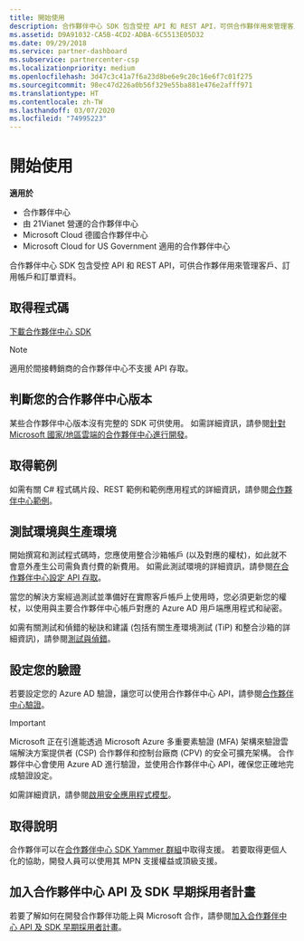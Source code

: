 ```yaml
---
title: 開始使用
description: 合作夥伴中心 SDK 包含受控 API 和 REST API，可供合作夥伴用來管理客戶、訂用帳戶和訂單資料。
ms.assetid: D9A91032-CA5B-4CD2-ADBA-6C5513E05D32
ms.date: 09/29/2018
ms.service: partner-dashboard
ms.subservice: partnercenter-csp
ms.localizationpriority: medium
ms.openlocfilehash: 3d47c3c41a7f6a23d8be6e9c20c16e6f7c01f275
ms.sourcegitcommit: 98ec47d226a0b56f329e55ba881e476e2afff971
ms.translationtype: HT
ms.contentlocale: zh-TW
ms.lasthandoff: 03/07/2020
ms.locfileid: "74995223"
---
```

# <a name="get-started"></a>開始使用

**適用於**

- 合作夥伴中心
- 由 21Vianet 營運的合作夥伴中心
- Microsoft Cloud 德國合作夥伴中心
- Microsoft Cloud for US Government 適用的合作夥伴中心

合作夥伴中心 SDK 包含受控 API 和 REST API，可供合作夥伴用來管理客戶、訂用帳戶和訂單資料。

## <a name="span-idget_the_codespan-idget_the_codespan-idget_the_codeget-the-code"></a><span id="Get_the_code"/><span id="get_the_code"/><span id="GET_THE_CODE"/>取得程式碼

[下載合作夥伴中心 SDK](https://go.microsoft.com/fwlink/p/?LinkId=746681)  

> [!NOTE]  
> 適用於間接轉銷商的合作夥伴中心不支援 API 存取。

## <a name="span-iddetermine_your_version_of_partner_centerspan-iddetermine_your_version_of_partner_centerspan-iddetermine_your_version_of_partner_centerdetermine-your-version-of-partner-center"></a><span id="Determine_your_version_of_Partner_Center"/><span id="determine_your_version_of_partner_center"/><span id="DETERMINE_YOUR_VERSION_OF_PARTNER_CENTER"/>判斷您的合作夥伴中心版本

某些合作夥伴中心版本沒有完整的 SDK 可供使用。 如需詳細資訊，請參閱[針對 Microsoft 國家/地區雲端的合作夥伴中心進行開發](developing-for-partner-center-for-microsoft-national-cloud.md)。

## <a name="span-idget_the_samplesspan-idget_the_samplesspan-idget_the_samplesget-the-samples"></a><span id="Get_the_samples"/><span id="get_the_samples"/><span id="GET_THE_SAMPLES"/>取得範例

如需有關 C# 程式碼片段、REST 範例和範例應用程式的詳細資訊，請參閱[合作夥伴中心範例](partner-center-samples.md)。

## <a name="span-idsdk_test_vs_prodspan-idsdk_test_vs_prodtest-vs-production"></a><span id="sdk_test_vs_prod"/><span id="SDK_TEST_VS_PROD"/>測試環境與生產環境

開始撰寫和測試程式碼時，您應使用整合沙箱帳戶 (以及對應的權杖)，如此就不會意外產生公司需負責付費的新費用。 如需此測試環境的詳細資訊，請參閱[在合作夥伴中心設定 API 存取](set-up-api-access-in-partner-center.md)。

當您的解決方案經過測試並準備好在實際客戶帳戶上使用時，您必須更新您的權杖，以使用與主要合作夥伴中心帳戶對應的 Azure AD 用戶端應用程式和祕密。

如需有關測試和偵錯的秘訣和建議 (包括有關生產環境測試 (TiP) 和整合沙箱的詳細資訊)，請參閱[測試與偵錯](test-and-debug.md)。

## <a name="span-idsdk_config_authspan-idsdk_config_authconfigure-your-authentication"></a><span id="sdk_config_auth"/><span id="SDK_CONFIG_AUTH"/>設定您的驗證

若要設定您的 Azure AD 驗證，讓您可以使用合作夥伴中心 API，請參閱[合作夥伴中心驗證](partner-center-authentication.md)。  

> [!IMPORTANT]
> Microsoft 正在引進能透過 Microsoft Azure 多重要素驗證 (MFA) 架構來驗證雲端解決方案提供者 (CSP) 合作夥伴和控制台廠商 (CPV) 的安全可擴充架構。
合作夥伴中心會使用 Azure AD 進行驗證，並使用合作夥伴中心 API，確保您正確地完成驗證設定。 
> 
> 如需詳細資訊，請參閱[啟用安全應用程式模型](enable-secure-app-model.md)。

## <a name="span-idget_helpspan-idget_helpspan-idget_helpget-help"></a><span id="Get_help"/><span id="get_help"/><span id="GET_HELP"/>取得說明

合作夥伴可以在[合作夥伴中心 SDK Yammer 群組](https://go.microsoft.com/fwlink/p/?LinkID=717360)中取得支援。 若要取得更個人化的協助，開發人員可以使用其 MPN 支援權益或頂級支援。

## <a name="span-idearly_adopter_programspan-idearly_adopter_programspan-idearly_adopter_programjoin-the-partner-center-api-and-sdk-early-adopter-program"></a><span id="Early_adopter_program"/><span id="early_adopter_program"/><span id="EARLY_ADOPTER_PROGRAM"/>加入合作夥伴中心 API 及 SDK 早期採用者計畫

若要了解如何在開發合作夥伴功能上與 Microsoft 合作，請參閱[加入合作夥伴中心 API 及 SDK 早期採用者計畫](early-adopter-program.md)。